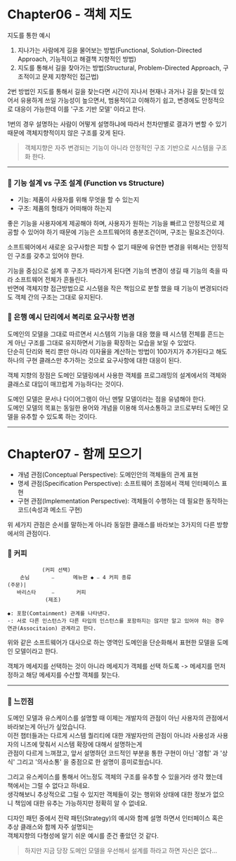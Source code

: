 # Chapter06 - 객체 지도
지도를 통한 예시
1. 지나가는 사람에게 길을 물어보는 방법(Functional, Solution-Directed Approach, 기능적이고 해결책 지향적인 방법) 
2. 지도를 통해서 길을 찾아가는 방법(Structural, Problem-Directed Approach, 구조적이고 문제 지향적인 접근법)

2번 방법인 지도를 통해서 길을 찾는다면 시간이 지나서 현재나 과거나 길을 찾는데 있어서 유용하게 쓰일 가능성이 높으면서,
범용적이고 이해하기 쉽고, 변경에도 안정적으로 대응이 가능한데 이를 '구조 기반 모델' 이라고 한다.

1번의 경우 설명하는 사람이 어떻게 설명하냐에 따라서 천차만별로 결과가 변할 수 있기 때문에 객체지향적이지 않은 구조를 갖게 된다.
  
> 객체지향은 자주 변경되는 기능이 아니라 안정적인 구조 기반으로 시스템을 구조화 한다.

****

### 📌 기능 설계 vs 구조 설계 (Function vs Structure)
- 기능: 제품이 사용자를 위해 무엇을 할 수 있는지
- 구조: 제품의 형태가 어떠해야 하는지
  
좋은 기능을 사용자에게 제공해야 하며, 사용자가 원하는 기능을 빠르고 안정적으로 제공할 수 있어야 하기 때문에
기능은 소프트웨어의 충분조건이며, 구조는 필요조건이다.
  
소프트웨어에서 새로운 요구사항은 피할 수 없기 때문에 유연한 변경을 위해서는 안정적인 구조를 갖추고 있어야 한다.
  
기능을 중심으로 설계 후 구조가 따라가게 된다면 기능의 변경이 생길 때 기능의 축을 따라 소프트웨어 전체가 흔들린다.  
반면에 객체지향 접근방법으로 시스템을 작은 책임으로 분할 했을 때 기능이 변경되더라도 객체 간의 구조는 그대로 유지된다.

### 📌 은행 예시 단리에서 복리로 요구사항 변경 
도메인의 모델을 그대로 따르면서 시스템의 기능을 대응 했을 때 시스템 전체를 흔드는게 아닌 구조를 그대로 유지하면서 기능을 확장하는 모습을
보일 수 있었다.  
단순히 단리와 복리 뿐만 아니라 이자율을 계산하는 방법이 100가지가 추가된다고 해도 하나의 구현 클래스만 추가하는 것으로 요구사항에 대한
대응이 된다.
  
객체 지향의 장점은 도메인 모델링에서 사용한 객체를 프로그래밍의 설계에서의 객체와 클래스로 대입이 매끄럽게 가능하다는 것이다.  

도메인 모델은 문서나 다이어그램이 아닌 멘탈 모델이라는 점을 유념해야 한다.  
도메인 모델의 목표는 동일한 용어와 개념을 이용해 의사소통하고 코드로부터 도메인 모델을 유추할 수 있도록 하는 것이다.

****

# Chapter07 - 함께 모으기
- 개념 관점(Conceptual Perspective): 도메인안의 객체들의 관계 표현
- 명세 관점(Specification Perspective): 소프트웨어 초점에서 객체 인터페이스 표현
- 구현 관점(Implementation Perspective): 객체들이 수행하는 데 필요한 동작하는 코드(속성과 메소드 구현)

위 세가지 관점은 순서를 말하는게 아니라 동일한 클래스를 바라보는 3가지의 다른 방향에서의 관점이다.

### 📌 커피
```
           (커피 선택)
    손님       ⎯      메뉴판 ◆ ⎯ 4 커피 종류
(주문)|                 
   바리스타     ⎯       커피
            (제조)
            
◆: 포함(Comtainment) 관계를 나타낸다.
-: 서로 다른 인스턴스가 다른 타입의 인스턴스를 포함하지는 않지만 알고 있어야 하는 경우 연관(Associtaion) 관계라고 한다.
```
위와 같은 소프트웨어가 대사으로 하는 영역인 도메인을 단순화해서 표현한 모델을 도메인 모델이라고 한다.
  
객체가 메세지를 선택하는 것이 아니라 메세지가 객체를 선택 하도록 -> 메세지를 먼저 정하고 해당 메세지를 수산할 객체를 찾는다.

****

### 📌 느낀점
도메인 모델과 유스케이스를 설명할 때 이제는 개발자의 관점이 아닌 사용자의 관점에서 바라보는게 아닌가 싶었습니다.  
이전 챕터들과는 다르게 시스템 퀄리티에 대한 개발자만의 관점이 아니라 사용성과 사용자의 니즈에 맞춰서 시스템 확장에 대해서 설명하는게  
관점이 다르게 느껴졌고, 앞서 설명하던 코드적인 부분을 통한 구현이 아닌 '경험' 과 '상식' 그리고 '의사소통' 을 중점으로 한 설명이 흥미로웠습니다.  
  
그리고 유스케이스를 통해서 어느정도 객체의 구조를 유추할 수 있을거라 생각 했는데 책에서는 그럴 수 없다고 하네요.  
생각해보니 추상적으로 그릴 수 있지만 객체들이 갖는 행위와 상태에 대한 정보가 없으니 책임에 대한 유추는 가능하지만 정확히 알 수 없네요.

디자인 패턴 중에서 전략 패턴(Strategy)의 예시와 함께 설명 하면서 인터페이스 혹은 추상 클래스와 함께 자주 설명되는  
객체지향의 다형성에 알기 쉬운 예시를 준건 좋았던 것 같다.
> 하지만 지금 당장 도메인 모델을 우선해서 설계를 하라고 하면 자신은 없다...